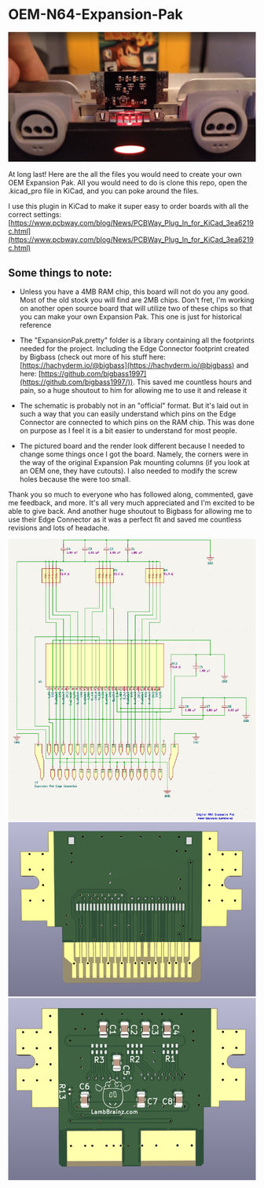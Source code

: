 # OEM-N64-Expansion-Pak

![A picture of the custom OEM Expansion Pak running](https://github.com/MasonStooksbury/OEM-N64-Expansion-Pak/blob/main/Itdo.png?raw=true)

At long last! Here are the all the files you would need to create your own OEM Expansion Pak. All you would need to do is clone this repo, open the .kicad_pro file in KiCad, and you can poke around the files.

I use this plugin in KiCad to make it super easy to order boards with all the correct settings: [https://www.pcbway.com/blog/News/PCBWay_Plug_In_for_KiCad_3ea6219c.html](https://www.pcbway.com/blog/News/PCBWay_Plug_In_for_KiCad_3ea6219c.html)

## Some things to note:

 - Unless you have a 4MB RAM chip, this board will not do you any good. Most of the old stock you will find are 2MB chips. Don't fret, I'm working on another open source board that will utilize two of these chips so that you can make your own Expansion Pak. This one is just for historical reference

 - The "ExpansionPak.pretty" folder is a library containing all the footprints needed for the project. Including the Edge Connector footprint created by Bigbass (check out more of his stuff here: [https://hachyderm.io/@bigbass](https://hachyderm.io/@bigbass) and here: [https://github.com/bigbass1997](https://github.com/bigbass1997/)). This saved me countless hours and pain, so a huge shoutout to him for allowing me to use it and release it

 - The schematic is probably not in an "official" format. But it's laid out in such a way that you can easily understand which pins on the Edge Connector are connected to which pins on the RAM chip. This was done on purpose as I feel it is a bit easier to understand for most people.

 - The pictured board and the render look different because I needed to change some things once I got the board. Namely, the corners were in the way of the original Expansion Pak mounting columns (if you look at an OEM one, they have cutouts). I also needed to modify the screw holes because the were too small.

Thank you so much to everyone who has followed along, commented, gave me feedback, and more. It's all very much appreciated and I'm excited to be able to give back. And another huge shoutout to Bigbass for allowing me to use their Edge Connector as it was a perfect fit and saved me countless revisions and lots of headache.

![KiCad view of the electrical schematic](https://github.com/MasonStooksbury/OEM-N64-Expansion-Pak/blob/main/schematic.png?raw=true)
![KiCad render of the front of the Expansion Pak](https://github.com/MasonStooksbury/OEM-N64-Expansion-Pak/blob/main/front.png?raw=true)
![KiCad render of the back of the Expansion Pak](https://github.com/MasonStooksbury/OEM-N64-Expansion-Pak/blob/main/back.png?raw=true)
